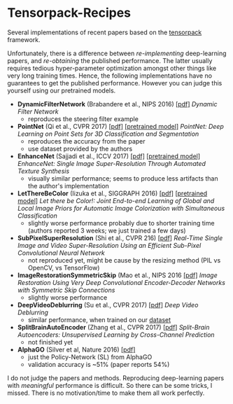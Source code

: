 # Tensorpack-Recipes

Several implementations of recent papers based on the [tensorpack](https://github.com/ppwwyyxx/tensorpack) framework. 

Unfortunately, there is a difference between *re-implementing* deep-learning papers, and *re-obtaining* the published performance. The latter usually requires tedious hyper-parameter optimization amongst other things like very long training times. Hence, the following implementations have no guarantees to get the published performance. However you can judge this yourself using our pretrained models.

- **DynamicFilterNetwork** (Brabandere et al., NIPS 2016) [[pdf]](https://arxiv.org/abs/1605.09673)
*Dynamic Filter Network*
    + reproduces the steering filter example
- **PointNet** (Qi et al., CVPR 2017) [[pdf]](https://arxiv.org/abs/1612.00593) [[pretrained model]](http://files.patwie.com/recipes/models/pointnet.npy) 
*PointNet: Deep Learning on Point Sets for 3D Classification and Segmentation*
    + reproduces the accuracy from the paper
    + use dataset provided by the authors
- **EnhanceNet** (Sajjadi et al., ICCV 2017) [[pdf]](https://arxiv.org/abs/1612.07919) [[pretrained model]](http://files.patwie.com/recipes/models/enet-pat.npy)
*EnhanceNet: Single Image Super-Resolution Through Automated Texture Synthesis*
    + visually similar performance; seems to produce less artifacts than the author's implementation
- **LetThereBeColor** (Iizuka et al., SIGGRAPH 2016) [[pdf]](http://hi.cs.waseda.ac.jp/~iizuka/projects/colorization/en/) [[pretrained model]](http://files.patwie.com/recipes/models/let-there-be-color.npy)
*Let there be Color!: Joint End-to-end Learning of Global and Local Image Priors for Automatic Image Colorization with Simultaneous Classification*
    + slightly worse performance probably due to shorter training time (authors reported 3 weeks; we just trained a few days)
- **SubPixelSuperResolution** (Shi et al., CVPR 216) [[pdf]](https://arxiv.org/abs/1609.05158)
*Real-Time Single Image and Video Super-Resolution Using an Efficient Sub-Pixel Convolutional Neural Network*
    + not reproduced yet, might be cause by the resizing method (PIL vs OpenCV, vs TensorFlow)
- **ImageRestorationSymmetricSkip** (Mao et al., NIPS 2016 [[pdf]](https://arxiv.org/abs/1606.08921)
*Image Restoration Using Very Deep Convolutional Encoder-Decoder Networks with Symmetric Skip Connections*
    + slightly worse performance
- **DeepVideoDeblurring** (Su et al., CVPR 2017) [[pdf]](https://arxiv.org/abs/1611.08387)
*Deep Video Deblurring*
    + similar performance, when trained on our [dataset](https://github.com/cgtuebingen/learning-blind-motion-deblurring)
- **SplitBrainAutoEncoder** (Zhang et al., CVPR 2017) [[pdf]](https://arxiv.org/abs/1611.09842)
*Split-Brain Autoencoders: Unsupervised Learning by Cross-Channel Prediction*
    + not finished yet
- **AlphaGO** (Silver et al, Nature 2016) [[pdf]](https://gogameguru.com/i/2016/03/deepmind-mastering-go.pdf)
    + just the Policy-Network (SL) from AlphaGO
    + validation accuracy is ~51% (paper reports 54%)


 I do not judge the papers and methods. Reproducing deep-learning papers with *meaningful* performance is difficult. So there can be some tricks, I missed. There is no motivation/time to make them all work perfectly.